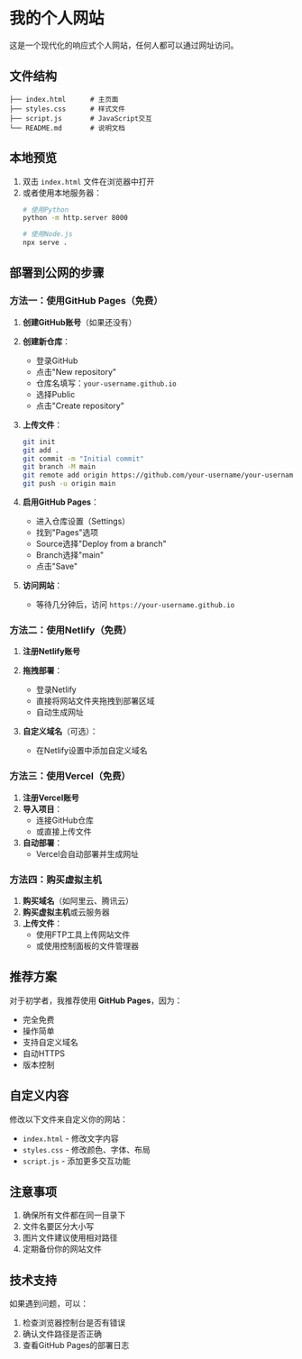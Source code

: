 # 我的个人网站

这是一个现代化的响应式个人网站，任何人都可以通过网址访问。

## 文件结构

```
├── index.html      # 主页面
├── styles.css      # 样式文件
├── script.js       # JavaScript交互
└── README.md       # 说明文档
```

## 本地预览

1. 双击 `index.html` 文件在浏览器中打开
2. 或者使用本地服务器：
   ```bash
   # 使用Python
   python -m http.server 8000
   
   # 使用Node.js
   npx serve .
   ```

## 部署到公网的步骤

### 方法一：使用GitHub Pages（免费）

1. **创建GitHub账号**（如果还没有）
2. **创建新仓库**：
   - 登录GitHub
   - 点击"New repository"
   - 仓库名填写：`your-username.github.io`
   - 选择Public
   - 点击"Create repository"

3. **上传文件**：
   ```bash
   git init
   git add .
   git commit -m "Initial commit"
   git branch -M main
   git remote add origin https://github.com/your-username/your-username.github.io.git
   git push -u origin main
   ```

4. **启用GitHub Pages**：
   - 进入仓库设置（Settings）
   - 找到"Pages"选项
   - Source选择"Deploy from a branch"
   - Branch选择"main"
   - 点击"Save"

5. **访问网站**：
   - 等待几分钟后，访问 `https://your-username.github.io`

### 方法二：使用Netlify（免费）

1. **注册Netlify账号**
2. **拖拽部署**：
   - 登录Netlify
   - 直接将网站文件夹拖拽到部署区域
   - 自动生成网址

3. **自定义域名**（可选）：
   - 在Netlify设置中添加自定义域名

### 方法三：使用Vercel（免费）

1. **注册Vercel账号**
2. **导入项目**：
   - 连接GitHub仓库
   - 或直接上传文件
3. **自动部署**：
   - Vercel会自动部署并生成网址

### 方法四：购买虚拟主机

1. **购买域名**（如阿里云、腾讯云）
2. **购买虚拟主机**或云服务器
3. **上传文件**：
   - 使用FTP工具上传网站文件
   - 或使用控制面板的文件管理器

## 推荐方案

对于初学者，我推荐使用 **GitHub Pages**，因为：
- 完全免费
- 操作简单
- 支持自定义域名
- 自动HTTPS
- 版本控制

## 自定义内容

修改以下文件来自定义你的网站：

- `index.html` - 修改文字内容
- `styles.css` - 修改颜色、字体、布局
- `script.js` - 添加更多交互功能

## 注意事项

1. 确保所有文件都在同一目录下
2. 文件名要区分大小写
3. 图片文件建议使用相对路径
4. 定期备份你的网站文件

## 技术支持

如果遇到问题，可以：
1. 检查浏览器控制台是否有错误
2. 确认文件路径是否正确
3. 查看GitHub Pages的部署日志 